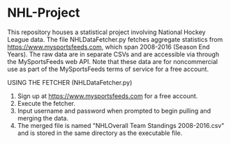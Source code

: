 # NHL-Project
This repository houses a statistical project involving National Hockey League data.  The file NHLDataFetcher.py fetches aggregate statistics from https://www.mysportsfeeds.com, which span 2008-2016 (Season End Years).  The raw data are in separate CSVs and are accessible via through the MySportsFeeds web API.  Note that these data are for noncommercial use as part of the MySportsFeeds terms of service for a free account.  

USING THE FETCHER (NHLDataFetcher.py)
1. Sign up at https://www.mysportsfeeds.com for a free account.
2. Execute the fetcher.
3. Input username and password when prompted to begin pulling and merging the data.
4. The merged file is named "NHLOverall Team Standings 2008-2016.csv" and is stored in the same directory as the executable file.
